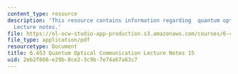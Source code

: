 ```yaml
---
content_type: resource
description: 'This resource contains information regarding  quantum optical communication:
  Lecture notes.'
file: https://ol-ocw-studio-app-production.s3.amazonaws.com/courses/6-453-quantum-optical-communication-fall-2016/2eb2f866e29b8ce23c9b7e74a67a63c7_MIT6_453F16_Lect15.pdf
file_type: application/pdf
resourcetype: Document
title: 6.453 Quantum Optical Communication Lecture Notes 15
uid: 2eb2f866-e29b-8ce2-3c9b-7e74a67a63c7
---
```

